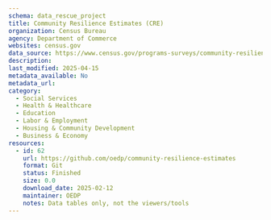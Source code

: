 ```yaml
---
schema: data_rescue_project 
title: Community Resilience Estimates (CRE)
organization: Census Bureau
agency: Department of Commerce
websites: census.gov
data_source: https://www.census.gov/programs-surveys/community-resilience-estimates.html
description: 
last_modified: 2025-04-15
metadata_available: No
metadata_url: 
category:
  - Social Services 
  - Health & Healthcare 
  - Education 
  - Labor & Employment 
  - Housing & Community Development 
  - Business & Economy 
resources:
  - id: 62
    url: https://github.com/oedp/community-resilience-estimates
    format: Git
    status: Finished
    size: 0.0
    download_date: 2025-02-12
    maintainer: OEDP
    notes: Data tables only, not the viewers/tools
---
```

